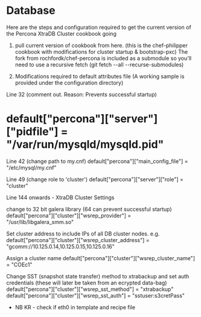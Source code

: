 Database
========

Here are the steps and configuration required to get the current version of the Percona XtraDB Cluster cookbook going

1) pull current version of cookbook from here. (this is the chef-philipper cookbook with modifications for cluster startup & bootstrap-pxc)
The fork from rochfordk/chef-percona is included as a submodule so you'll need to use a recursive fetch (git fetch --all --recurse-submodules)

2) Modifications required to default attributes file (A working sample is provided under the configuration directory)

Line 32 (comment out. Reason: Prevents successful startup)
  # default["percona"]["server"]["pidfile"]                       = "/var/run/mysqld/mysqld.pid"


Line 42 (change path to my.cnf)
default["percona"]["main_config_file"]                          = "/etc/mysql/my.cnf"


Line 49 (change role to 'cluster')
default["percona"]["server"]["role"] = "cluster"


Line 144 onwards -  XtraDB Cluster Settings

change to 32 bit galera library (64 can prevent successful startup)
default["percona"]["cluster"]["wsrep_provider"]                 = "/usr/lib/libgalera_smm.so"

Set cluster address to include IPs of all DB cluster nodes. e.g.
default["percona"]["cluster"]["wsrep_cluster_address"]          = "gcomm://10.125.0.14,10.125.0.15,10.125.0.16"

Assign a cluster name
default["percona"]["cluster"]["wsrep_cluster_name"]             = "COEc1"

Change SST (snapshot state transfer) method to xtrabackup and set auth credentials (these will later be taken from an ecrypted data-bag)
default["percona"]["cluster"]["wsrep_sst_method"]               = "xtrabackup"
default["percona"]["cluster"]["wsrep_sst_auth"]                 = "sstuser:s3cretPass"

* NB KR - check if eth0 in template and recipe file
